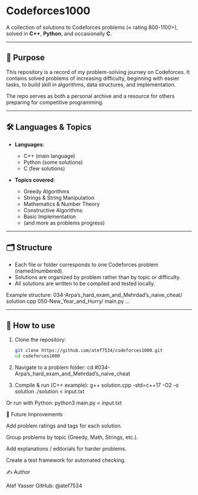 # Codeforces1000

A collection of solutions to Codeforces problems (≈ rating 800-1100+), solved in **C++**, **Python**, and occasionally **C**.

---

## 📖 Purpose

This repository is a record of my problem-solving journey on Codeforces.
It contains solved problems of increasing difficulty, beginning with easier tasks, to build skill in algorithms, data structures, and implementation.

The repo serves as both a personal archive and a resource for others preparing for competitive programming.

---

## 🛠 Languages & Topics

-   **Languages**:

    -   C++ (main language)
    -   Python (some solutions)
    -   C (few solutions)

-   **Topics covered**:
    -   Greedy Algorithms
    -   Strings & String Manipulation
    -   Mathematics & Number Theory
    -   Constructive Algorithms
    -   Basic Implementation
    -   (and more as problems progress)

---

## 🗂 Structure

-   Each file or folder corresponds to one Codeforces problem (named/numbered).
-   Solutions are organized by problem rather than by topic or difficulty.
-   All solutions are written to be compiled and tested locally.

Example structure:
034-Arpa’s_hard_exam_and_Mehrdad’s_naive_cheat/
solution.cpp
050-New_Year_and_Hurry/
main.py
...

---

## 🚀 How to use

1. Clone the repository:

    ```bash
    git clone https://github.com/atef7534/codeforces1000.git
    cd codeforces1000
    ```

2. Navigate to a problem folder:
   cd #034-Arpa’s_hard_exam_and_Mehrdad’s_naive_cheat

3. Compile & run (C++ example):
   g++ solution.cpp -std=c++17 -O2 -o solution
   ./solution < input.txt

Or run with Python:
python3 main.py < input.txt

🚧 Future Improvements

Add problem ratings and tags for each solution.

Group problems by topic (Greedy, Math, Strings, etc.).

Add explanations / editorials for harder problems.

Create a test framework for automated checking.

✍️ Author

Atef Yasser
GitHub: @atef7534
